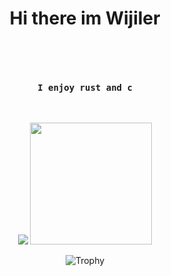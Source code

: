 <h1 align="center"> Hi there im Wijiler </h1>
<br>
<pre align="center">
  <h4> I enjoy rust and c </h4>
</pre>
<p align="center">
  <img src="https://github-readme-stats.vercel.app/api?username=wijiler&hide_border=true&theme=nord" />
  <img src="https://github-readme-stats.vercel.app/api/top-langs/?username=wijiler&layout=compact&hide_border=true&t&card_width=250&theme=nord" height="195rem" />
</p>

<p align="center">
  <img src="https://github-profile-trophy.vercel.app/?username=wijiler&theme=onedark&margin-w=15&margin-h=15&column=7" alt="Trophy" />
</p>
